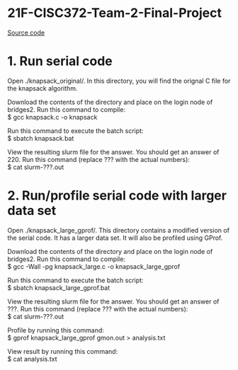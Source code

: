 # 21F-CISC372-Team-2-Final-Project
[Source code](https://www.geeksforgeeks.org/0-1-knapsack-problem-dp-10/)

# 1. Run serial code
Open ./knapsack_original/. In this directory, you will find the orignal C file for the knapsack algorithm.

Download the contents of the directory and place on the login node of bridges2. Run this command to compile:  
$ gcc knapsack.c -o knapsack

Run this command to execute the batch script:  
$ sbatch knapsack.bat

View the resulting slurm file for the answer. You should get an answer of 220. Run this command (replace ??? with the actual numbers):  
$ cat slurm-???.out

# 2. Run/profile serial code with larger data set
Open ./knapsack_large_gprof/. This directory contains a modified version of the serial code. It has a larger data set. It will also be profiled using GProf.

Download the contents of the directory and place on the login node of bridges2. Run this command to compile:  
$ gcc -Wall -pg knapsack_large.c -o knapsack_large_gprof

Run this command to execute the batch script:  
$ sbatch knapsack_large_gprof.bat

View the resulting slurm file for the answer. You should get an answer of ???. Run this command (replace ??? with the actual numbers):  
$ cat slurm-???.out

Profile by running this command:   
$ gprof knapsack_large_gprof gmon.out > analysis.txt

View result by running this command:  
$ cat analysis.txt